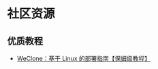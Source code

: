 # 社区资源

## 优质教程

* [WeClone：基于 Linux 的部署指南【保姆级教程】](https://blog.051088.xyz/posts/weclone-linux-tutorial/)
